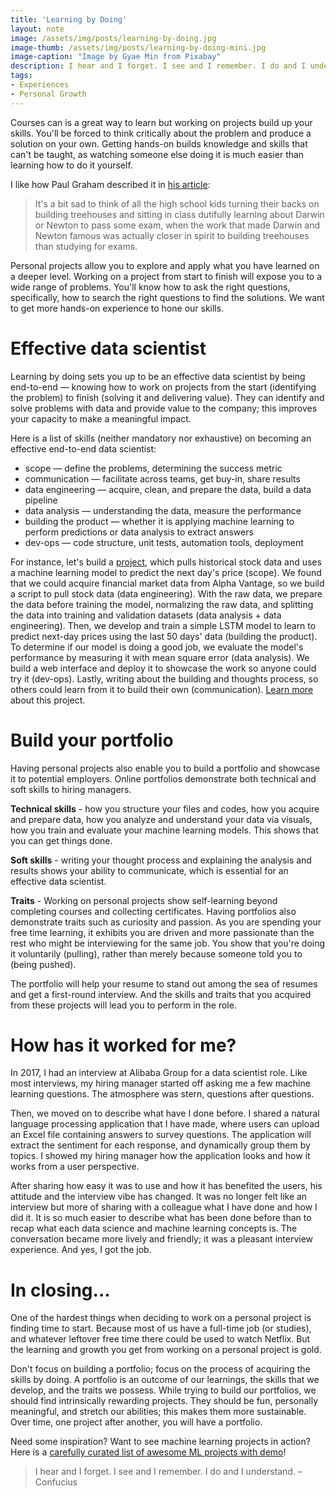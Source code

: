 ```yaml
---
title: 'Learning by Doing'
layout: note
image: /assets/img/posts/learning-by-doing.jpg
image-thumb: /assets/img/posts/learning-by-doing-mini.jpg
image-caption: "Image by Gyae Min from Pixabay"
description: I hear and I forget. I see and I remember. I do and I understand.
tags:
- Experiences
- Personal Growth
---
```


Courses can is a great way to learn but working on projects build up your skills. You'll be forced to think critically about the problem and produce a solution on your own. Getting hands-on builds knowledge and skills that can't be taught, as watching someone else doing it is much easier than learning how to do it yourself.

I like how Paul Graham described it in [his article](http://paulgraham.com/own.html):

> It's a bit sad to think of all the high school kids turning their backs on building treehouses and sitting in class dutifully learning about Darwin or Newton to pass some exam, when the work that made Darwin and Newton famous was actually closer in spirit to building treehouses than studying for exams.

Personal projects allow you to explore and apply what you have learned on a deeper level. Working on a project from start to finish will expose you to a wide range of problems. You'll know how to ask the right questions, specifically, how to search the right questions to find the solutions. We want to get more hands-on experience to hone our skills.

# Effective data scientist

Learning by doing sets you up to be an effective data scientist by being end-to-end — knowing how to work on projects from the start (identifying the problem) to finish (solving it and delivering value). They can identify and solve problems with data and provide value to the company; this improves your capacity to make a meaningful impact. 

Here is a list of skills (neither mandatory nor exhaustive) on becoming an effective end-to-end data scientist:
- scope — define the problems, determining the success metric
- communication — facilitate across teams, get buy-in, share results
- data engineering — acquire, clean, and prepare the data, build a data pipeline
- data analysis — understanding the data, measure the performance
- building the product — whether it is applying machine learning to perform predictions or data analysis to extract answers
- dev-ops — code structure, unit tests, automation tools, deployment

For instance, let's build a [project](https://github.com/jinglescode/time-series-forecasting-tensorflowjs), which pulls historical stock data and uses a machine learning model to predict the next day's price (scope). We found that we could acquire financial market data from Alpha Vantage, so we build a script to pull stock data (data engineering). With the raw data, we prepare the data before training the model, normalizing the raw data, and splitting the data into training and validation datasets (data analysis + data engineering). Then, we develop and train a simple LSTM model to learn to predict next-day prices using the last 50 days' data (building the product). To determine if our model is doing a good job, we evaluate the model's performance by measuring it with mean square error (data analysis). We build a web interface and deploy it to showcase the work so anyone could try it (dev-ops). Lastly, writing about the building and thoughts process, so others could learn from it to build their own (communication). [Learn more](https://github.com/jinglescode/time-series-forecasting-pytorch) about this project.

# Build your portfolio

Having personal projects also enable you to build a portfolio and showcase it to potential employers. Online portfolios demonstrate both technical and soft skills to hiring managers. 

**Technical skills** - how you structure your files and codes, how you acquire and prepare data, how you analyze and understand your data via visuals, how you train and evaluate your machine learning models. This shows that you can get things done.

**Soft skills** - writing your thought process and explaining the analysis and results shows your ability to communicate, which is essential for an effective data scientist. 

**Traits** - Working on personal projects show self-learning beyond completing courses and collecting certificates. Having portfolios also demonstrate traits such as curiosity and passion. As you are spending your free time learning, it exhibits you are driven and more passionate than the rest who might be interviewing for the same job. You show that you're doing it voluntarily (pulling), rather than merely because someone told you to (being pushed).

The portfolio will help your resume to stand out among the sea of resumes and get a first-round interview. And the skills and traits that you acquired from these projects will lead you to perform in the role.

# How has it worked for me?

In 2017, I had an interview at Alibaba Group for a data scientist role. Like most interviews, my hiring manager started off asking me a few machine learning questions. The atmosphere was stern, questions after questions. 

Then, we moved on to describe what have I done before. I shared a natural language processing application that I have made, where users can upload an Excel file containing answers to survey questions. The application will extract the sentiment for each response, and dynamically group them by topics. I showed my hiring manager how the application looks and how it works from a user perspective. 

After sharing how easy it was to use and how it has benefited the users, his attitude and the interview vibe has changed. It was no longer felt like an interview but more of sharing with a colleague what I have done and how I did it. It is so much easier to describe what has been done before than to recap what each data science and machine learning concepts is. The conversation became more lively and friendly; it was a pleasant interview experience. And yes, I got the job.

# In closing...

One of the hardest things when deciding to work on a personal project is finding time to start. Because most of us have a full-time job (or studies), and whatever leftover free time there could be used to watch Netflix. But the learning and growth you get from working on a personal project is gold.

Don't focus on building a portfolio; focus on the process of acquiring the skills by doing. A portfolio is an outcome of our learnings, the skills that we develop, and the traits we possess. While trying to build our portfolios, we should find intrinsically rewarding projects. They should be fun, personally meaningful, and stretch our abilities; this makes them more sustainable. Over time, one project after another, you will have a portfolio.

Need some inspiration? Want to see machine learning projects in action? Here is a [carefully curated list of awesome ML projects with demo](https://github.com/jinglescode/awesome-machine-learning-projects)!

> I hear and I forget. I see and I remember. I do and I understand. – Confucius
